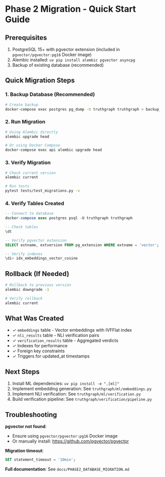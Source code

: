 # Phase 2 Migration - Quick Start Guide

## Prerequisites

1. PostgreSQL 15+ with pgvector extension (included in `pgvector/pgvector:pg16` Docker image)
2. Alembic installed: `uv pip install alembic pgvector asyncpg`
3. Backup of existing database (recommended)

## Quick Migration Steps

### 1. Backup Database (Recommended)

```bash
# Create backup
docker-compose exec postgres pg_dump -U truthgraph truthgraph > backup_$(date +%Y%m%d).sql
```

### 2. Run Migration

```bash
# Using Alembic directly
alembic upgrade head

# Or using Docker Compose
docker-compose exec api alembic upgrade head
```

### 3. Verify Migration

```bash
# Check current version
alembic current

# Run tests
pytest tests/test_migrations.py -v
```

### 4. Verify Tables Created

```sql
-- Connect to database
docker-compose exec postgres psql -U truthgraph truthgraph

-- Check tables
\dt

-- Verify pgvector extension
SELECT extname, extversion FROM pg_extension WHERE extname = 'vector';

-- Verify indexes
\di+ idx_embeddings_vector_cosine
```

## Rollback (If Needed)

```bash
# Rollback to previous version
alembic downgrade -1

# Verify rollback
alembic current
```

## What Was Created

- ✓ `embeddings` table - Vector embeddings with IVFFlat index
- ✓ `nli_results` table - NLI verification pairs
- ✓ `verification_results` table - Aggregated verdicts
- ✓ Indexes for performance
- ✓ Foreign key constraints
- ✓ Triggers for updated_at timestamps

## Next Steps

1. Install ML dependencies: `uv pip install -e ".[ml]"`
2. Implement embedding generation: See `truthgraph/ml/embeddings.py`
3. Implement NLI verification: See `truthgraph/ml/verification.py`
4. Build verification pipeline: See `truthgraph/verification/pipeline.py`

## Troubleshooting

**pgvector not found**:
- Ensure using `pgvector/pgvector:pg16` Docker image
- Or manually install: <https://github.com/pgvector/pgvector>

**Migration timeout**:
```sql
SET statement_timeout = '10min';
```

**Full documentation**: See `docs/PHASE2_DATABASE_MIGRATION.md`
